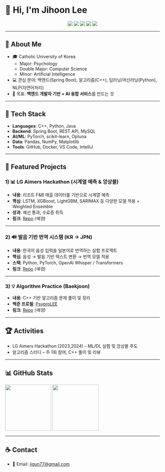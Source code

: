 # 👋 Hi, I'm Jihoon Lee

<p align="center">
  <img src="https://img.shields.io/badge/C++-00599C?logo=c%2B%2B&logoColor=white"/>
  <img src="https://img.shields.io/badge/Python-3776AB?logo=python&logoColor=white"/>
  <img src="https://img.shields.io/badge/Java-007396?logo=java&logoColor=white"/>
  <img src="https://img.shields.io/badge/Spring%20Boot-6DB33F?logo=springboot&logoColor=white"/>
  <img src="https://img.shields.io/badge/Deep%20Learning-000000?logo=pytorch&logoColor=white"/>
</p>

---

## 🧭 About Me
- 🎓 Catholic University of Korea  
  - Major: Psychology  
  - Double Major: Computer Science  
  - Minor: Artificial Intelligence  
- 💻 관심 분야: 백엔드(Spring Boot), 알고리즘(C++), 딥러닝/머신러닝(Python), NLP(자연어처리)
- 🚀 목표: **백엔드 개발자 기반 + AI 융합 서비스**를 만드는 것  

---

## 🧰 Tech Stack
- **Languages**: C++, Python, Java  
- **Backend**: Spring Boot, REST API, MySQL  
- **AI/ML**: PyTorch, scikit-learn, Optuna  
- **Data**: Pandas, NumPy, Matplotlib  
- **Tools**: GitHub, Docker, VS Code, IntelliJ  

---

## 🧪 Featured Projects

### 1) 📊 LG Aimers Hackathon (시계열 예측 & 앙상블)
- **내용**: 리조트 F&B 매출 데이터를 기반으로 시계열 예측  
- **핵심**: LSTM, XGBoost, LightGBM, SARIMAX 등 다양한 모델 적용 + Weighted Ensemble  
- **성과**: 예선 통과, 수료증 취득  
- **링크**: [Repo](https://github.com/PsyproLEE/lg-aimers-hackathon) *(예정)*  

---

### 2) 🔊 발음 기반 번역 시스템 (KR → JPN)
- **내용**: 한국어 음성 입력을 일본어로 번역하는 실험 프로젝트  
- **핵심**: 음성 → 발음 기반 텍스트 변환 → 번역 모델 적용  
- **스택**: Python, PyTorch, OpenAI Whisper / Transformers  
- **링크**: [Repo](https://github.com/PsyproLEE/kr-jpn-phonetic-translation) *(예정)*  

---

### 3) 💡 Algorithm Practice (Baekjoon)
- **내용**: C++ 기반 알고리즘 문제 풀이 및 정리  
- **백준 프로필**: [PsyproLEE](https://www.acmicpc.net/user/PsyproLEE)  
- **링크**: [Repo](https://github.com/PsyproLEE/boj-solutions) *(예정)*  

---

## 🏆 Activities
- LG Aimers Hackathon (2023,2024) – ML/DL 실험 및 앙상블 주도  
- 알고리즘 스터디 – 주 1회 참여, C++ 풀이 및 리뷰   

---

## 📊 GitHub Stats
<p>
  <img src="https://github-readme-stats.vercel.app/api?username=PsyproLEE&show_icons=true&hide_title=true" height="150"/>
  <img src="https://github-readme-stats.vercel.app/api/top-langs/?username=PsyproLEE&layout=compact" height="150"/>
</p>

---

## ☕ Contact
- 📧 Email: jigun77@gmail.com   

